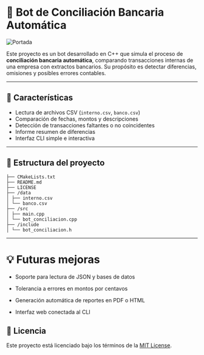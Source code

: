 # 🤖 Bot de Conciliación Bancaria Automática

![Portada](https://i.pinimg.com/736x/7a/b1/73/7ab173a65cc849e2f0205a04ad4ed974.jpg)

Este proyecto es un bot desarrollado en C++ que simula el proceso de **conciliación bancaria automática**, comparando transacciones internas de una empresa con extractos bancarios. Su propósito es detectar diferencias, omisiones y posibles errores contables.

---

## 🚀 Características

- Lectura de archivos CSV (`interno.csv`, `banco.csv`)
- Comparación de fechas, montos y descripciones
- Detección de transacciones faltantes o no coincidentes
- Informe resumen de diferencias
- Interfaz CLI simple e interactiva

---

## 📂 Estructura del proyecto

```
├── CMakeLists.txt
├── README.md
├── LICENSE
├── /data
│ ├── interno.csv
│ └── banco.csv
├── /src
│ ├── main.cpp
│ └── bot_conciliacion.cpp
├── /include
│ └── bot_conciliacion.h
```

---

# 💡 Futuras mejoras

- Soporte para lectura de JSON y bases de datos

- Tolerancia a errores en montos por centavos

- Generación automática de reportes en PDF o HTML

- Interfaz web conectada al CLI

## 📄 Licencia

Este proyecto está licenciado bajo los términos de la [MIT License](LICENSE).